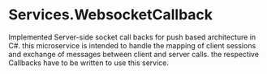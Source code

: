 # Services.WebsocketCallback
Implemented Server-side socket call backs for push based architecture in C#. this microservice is intended to 
handle the mapping of client sessions and exchange of messages between client and server calls. the respective 
Callbacks have to be written to use this service.

